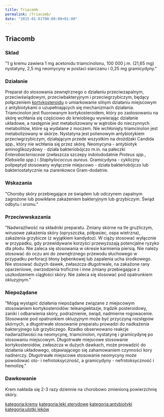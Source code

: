 ```yaml
---
title: Triacomb
permalink: /Triacomb/
date: "2015-01-01T00:00:00+01:00"
---
```


Triacomb
--------

### Sklad

"1 g kremu zawiera 1 mg acetonidu triamcinolonu, 100 000 j.m. (21,65 mg) nystatyny, 2,5 mg neomycyny w postaci siarczanu i 0,25 mg gramicydyny."

### Działanie

Preparat do stosowania zewnętrznego o działaniu przeciwzapalnym, przeciwświądowym, przeciwbakteryjnym i przeciwgrzybiczym, będący połączeniem [kortykosteroidu](/atopedia/sterydy "wikilink") o umiarkowanie silnym działaniu miejscowym z antybiotykami o uzupełniających się mechanizmach działania. Triamcinolon jest fluorowanym kortykosteroidem, który po zastosowaniu na skórę wchłania się częściowo do krwiobiegu wywierając działanie układowe, a następnie jest metabolizowany w wątrobie do nieczynnych metabolitów, które są wydalane z moczem. Nie wchłonięty triamcinolon jest metabolizowany w skórze. Nystatyna jest polienowym antybiotykiem przeciwgrzybiczym, działającym przede wszystkim na drożdżaki Candida spp., który nie wchłania się przez skórę. Neomycyna - antybiotyk aminoglikozydowy - działa bakteriobójczo m.in. na pałeczki *Enterobacteriaceae* (zwłaszcza szczepy indolododatnie *Proteus spp.*, *Klebsiella spp.*) i *Staphylococcus aureus*. Gramicydyna - cykliczny polipeptyd stosowany wyłącznie miejscowo - działa bakteriobójczo lub bakteriostatycznie na ziarenkowce Gram-dodatnie.

### Wskazania

"Choroby skóry przebiegające ze świądem lub odczynem zapalnym zagrożone lub powikłane zakażeniem bakteryjnym lub grzybiczym. Świąd odbytu i sromu."

### Przeciwwskazania

"Nadwrażliwość na składniki preparatu. Zmiany skórne na tle gruźliczym, wirusowe zakażenia skóry (opryszczka, półpasiec, ospa wietrzna), zakażenia grzybicze (z wyjątkiem kandydoz). W ciąży stosować wyłącznie w przypadku, gdy przewidywane korzyści przewyższają potencjalne ryzyko dla płodu. Nie zaleca się stosowania w okresie karmienia piersią. Nie należy stosować do oczu ani do zewnętrznego przewodu słuchowego w przypadku perforacji błony bębenkowej lub zapalenia ucha środkowego. Nie stosować dużych dawek, zwłaszcza długotrwale, na zakażone rany oparzeniowe, owrzodzenia troficzne i inne zmiany przebiegające z uszkodzeniem ciągłości skóry. Nie zaleca się stosować pod opatrunkiem okluzyjnym."

### Niepożądane

"Mogą wystąpić działania niepożądane związane z miejscowym stosowaniem kortykosteroidów: teleangiektazje, trądzik posteroidowy, zaniki i odbarwienia skóry, podrażnienie, świąd, nadmierne rogowacenie. Stosowanie pod opatrunkiem okluzyjnym może być przyczyną rozstępów skórnych, a długotrwałe stosowanie preparatu prowadzi do nadkażenia bakteryjnego lub grzybiczego. Rzadko obserwowano reakcje nadwrażliwości na neomycynę, triamcinolon, nystatynę i gramicydynę po stosowaniu miejscowym. Długotrwałe miejscowe stosowanie kortykosteroidów, zwłaszcza w dużych dawkach, może prowadzić do działania układowego, objawiającego się zahamowaniem czynności kory nadnerczy. Długotrwałe miejscowe stosowanie neomycyny może powodować oto- i nefrotoksyczność, a gramicydyny - nefrotoksyczność i hemolizę."

### Dawkowanie

Krem nakłada się 2-3 razy dziennie na chorobowo zmienioną powierzchnię skóry.

[kategoria:kremy](/atopedia/kategoria:kremy "wikilink") [kategoria:leki sterydowe](/atopedia/kategoria:leki_sterydowe "wikilink") [kategoria:antybiotyki](/atopedia/kategoria:antybiotyki "wikilink") [kategoria:ulotki leków](/atopedia/kategoria:ulotki_leków "wikilink")